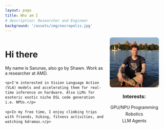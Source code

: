 ```yaml
---
layout: page
title: Who am I
# description: Researcher and Engineer
background: '/assets/img/necropolis.jpg'
---
```


<div style="display: flex; align-items: flex-start; gap: 20px;">
  <!-- Left-side content: Text description -->
    <div style="flex: 2;">
    <h1>Hi there</h1>
    <p>My name is Sarunas, also go by Shawn. Work as a researcher at AMD.</p>
    
    <p>I'm interested in Vision Language Action (VLA) models and accelerating them for real-time inference on hardware. Also LLMs for esoteric exotic niche DSL code generation i.e. NPUs.</p>
    
    <p>In my free time, I enjoy climbing trips with friends, hiking, fitness activities, and watching kdramas.</p>
</div>


  <!-- Right-side content: Image and Interests -->
  <div style="flex: 1; text-align: left;">
    <img src="assets/img/me.jpeg" style="width: 100%; max-width: 300px; border-radius: 8px; display: block; margin: 0 auto;">
    <h3 style="margin-top: 20px; text-align: center;">Interests:</h3>
    <ul style="padding: 0; list-style: none; text-align: center;">
      <li style="margin: 5px 0;">GPU/NPU Programming</li>
      <li style="margin: 5px 0;">Robotics</li>
      <li style="margin: 5px 0;">LLM Agents</li>
    </ul>
  </div>
</div>
